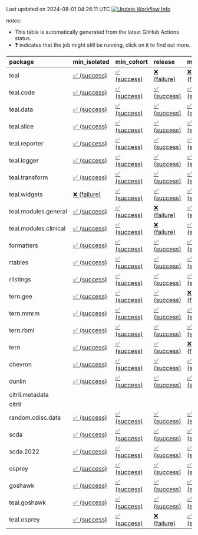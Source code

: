 Last updated on 2024-08-01 04:26:11 UTC [![Update Workflow
Info](https://github.com/averissimo/verdepcheck-status/actions/workflows/update.yaml/badge.svg)](https://github.com/averissimo/verdepcheck-status/actions/workflows/update.yaml)

*notes:*

-   This table is automatically generated from the latest GitHub Actions
    status.
-   ❓ indicates that the job might still be running, click on it to
    find out more.

<table>
<colgroup>
<col style="width: 4%" />
<col style="width: 23%" />
<col style="width: 23%" />
<col style="width: 23%" />
<col style="width: 23%" />
</colgroup>
<thead>
<tr class="header">
<th style="text-align: left;">package</th>
<th style="text-align: left;">min_isolated</th>
<th style="text-align: left;">min_cohort</th>
<th style="text-align: left;">release</th>
<th style="text-align: left;">max</th>
</tr>
</thead>
<tbody>
<tr class="odd">
<td style="text-align: left;">teal</td>
<td
style="text-align: left;"><a href="https://github.com/insightsengineering/teal/actions/runs/10128713963/job/28007913680">✅
(success)</a></td>
<td
style="text-align: left;"><a href="https://github.com/insightsengineering/teal/actions/runs/10128713963/job/28007913832">✅
(success)</a></td>
<td
style="text-align: left;"><a href="https://github.com/insightsengineering/teal/actions/runs/10128713963/job/28007913880">❌
(failure)</a></td>
<td
style="text-align: left;"><a href="https://github.com/insightsengineering/teal/actions/runs/10128713963/job/28007913769">❌
(failure)</a></td>
</tr>
<tr class="even">
<td style="text-align: left;">teal.code</td>
<td
style="text-align: left;"><a href="https://github.com/insightsengineering/teal.code/actions/runs/10128716154/job/28007918243">✅
(success)</a></td>
<td
style="text-align: left;"><a href="https://github.com/insightsengineering/teal.code/actions/runs/10128716154/job/28007918378">✅
(success)</a></td>
<td
style="text-align: left;"><a href="https://github.com/insightsengineering/teal.code/actions/runs/10128716154/job/28007918314">✅
(success)</a></td>
<td
style="text-align: left;"><a href="https://github.com/insightsengineering/teal.code/actions/runs/10128716154/job/28007918161">✅
(success)</a></td>
</tr>
<tr class="odd">
<td style="text-align: left;">teal.data</td>
<td
style="text-align: left;"><a href="https://github.com/insightsengineering/teal.data/actions/runs/10128717995/job/28007921376">✅
(success)</a></td>
<td
style="text-align: left;"><a href="https://github.com/insightsengineering/teal.data/actions/runs/10128717995/job/28007921258">✅
(success)</a></td>
<td
style="text-align: left;"><a href="https://github.com/insightsengineering/teal.data/actions/runs/10128717995/job/28007921424">✅
(success)</a></td>
<td
style="text-align: left;"><a href="https://github.com/insightsengineering/teal.data/actions/runs/10128717995/job/28007921342">✅
(success)</a></td>
</tr>
<tr class="even">
<td style="text-align: left;">teal.slice</td>
<td
style="text-align: left;"><a href="https://github.com/insightsengineering/teal.slice/actions/runs/10128723527/job/28007932838">✅
(success)</a></td>
<td
style="text-align: left;"><a href="https://github.com/insightsengineering/teal.slice/actions/runs/10128723527/job/28007932778">✅
(success)</a></td>
<td
style="text-align: left;"><a href="https://github.com/insightsengineering/teal.slice/actions/runs/10128723527/job/28007932892">✅
(success)</a></td>
<td
style="text-align: left;"><a href="https://github.com/insightsengineering/teal.slice/actions/runs/10128723527/job/28007932692">✅
(success)</a></td>
</tr>
<tr class="odd">
<td style="text-align: left;">teal.reporter</td>
<td
style="text-align: left;"><a href="https://github.com/insightsengineering/teal.reporter/actions/runs/10128719633/job/28007925360">✅
(success)</a></td>
<td
style="text-align: left;"><a href="https://github.com/insightsengineering/teal.reporter/actions/runs/10128719633/job/28007925201">✅
(success)</a></td>
<td
style="text-align: left;"><a href="https://github.com/insightsengineering/teal.reporter/actions/runs/10128719633/job/28007925444">✅
(success)</a></td>
<td
style="text-align: left;"><a href="https://github.com/insightsengineering/teal.reporter/actions/runs/10128719633/job/28007925297">✅
(success)</a></td>
</tr>
<tr class="even">
<td style="text-align: left;">teal.logger</td>
<td
style="text-align: left;"><a href="https://github.com/insightsengineering/teal.logger/actions/runs/10128716069/job/28007918070">✅
(success)</a></td>
<td
style="text-align: left;"><a href="https://github.com/insightsengineering/teal.logger/actions/runs/10128716069/job/28007918232">✅
(success)</a></td>
<td
style="text-align: left;"><a href="https://github.com/insightsengineering/teal.logger/actions/runs/10128716069/job/28007918156">✅
(success)</a></td>
<td
style="text-align: left;"><a href="https://github.com/insightsengineering/teal.logger/actions/runs/10128716069/job/28007917999">✅
(success)</a></td>
</tr>
<tr class="odd">
<td style="text-align: left;">teal.transform</td>
<td
style="text-align: left;"><a href="https://github.com/insightsengineering/teal.transform/actions/runs/10128721361/job/28007928940">✅
(success)</a></td>
<td
style="text-align: left;"><a href="https://github.com/insightsengineering/teal.transform/actions/runs/10128721361/job/28007928802">✅
(success)</a></td>
<td
style="text-align: left;"><a href="https://github.com/insightsengineering/teal.transform/actions/runs/10128721361/job/28007929004">✅
(success)</a></td>
<td
style="text-align: left;"><a href="https://github.com/insightsengineering/teal.transform/actions/runs/10128721361/job/28007928875">✅
(success)</a></td>
</tr>
<tr class="even">
<td style="text-align: left;">teal.widgets</td>
<td
style="text-align: left;"><a href="https://github.com/insightsengineering/teal.widgets/actions/runs/10128732835/job/28007953197">❌
(failure)</a></td>
<td
style="text-align: left;"><a href="https://github.com/insightsengineering/teal.widgets/actions/runs/10128732835/job/28007953080">✅
(success)</a></td>
<td
style="text-align: left;"><a href="https://github.com/insightsengineering/teal.widgets/actions/runs/10128732835/job/28007953266">✅
(success)</a></td>
<td
style="text-align: left;"><a href="https://github.com/insightsengineering/teal.widgets/actions/runs/10128732835/job/28007952922">✅
(success)</a></td>
</tr>
<tr class="odd">
<td style="text-align: left;">teal.modules.general</td>
<td
style="text-align: left;"><a href="https://github.com/insightsengineering/teal.modules.general/actions/runs/10128715214/job/28007915840">✅
(success)</a></td>
<td
style="text-align: left;"><a href="https://github.com/insightsengineering/teal.modules.general/actions/runs/10128715214/job/28007915785">✅
(success)</a></td>
<td
style="text-align: left;"><a href="https://github.com/insightsengineering/teal.modules.general/actions/runs/10128715214/job/28007915881">❌
(failure)</a></td>
<td
style="text-align: left;"><a href="https://github.com/insightsengineering/teal.modules.general/actions/runs/10128715214/job/28007915733">✅
(success)</a></td>
</tr>
<tr class="even">
<td style="text-align: left;">teal.modules.clinical</td>
<td
style="text-align: left;"><a href="https://github.com/insightsengineering/teal.modules.clinical/actions/runs/10128727317/job/28007941847">✅
(success)</a></td>
<td
style="text-align: left;"><a href="https://github.com/insightsengineering/teal.modules.clinical/actions/runs/10128727317/job/28007941724">✅
(success)</a></td>
<td
style="text-align: left;"><a href="https://github.com/insightsengineering/teal.modules.clinical/actions/runs/10128727317/job/28007941988">❌
(failure)</a></td>
<td
style="text-align: left;"><a href="https://github.com/insightsengineering/teal.modules.clinical/actions/runs/10128727317/job/28007941561">✅
(success)</a></td>
</tr>
<tr class="odd">
<td style="text-align: left;">formatters</td>
<td
style="text-align: left;"><a href="https://github.com/insightsengineering/formatters/actions/runs/10128724468/job/28007935670">✅
(success)</a></td>
<td
style="text-align: left;"><a href="https://github.com/insightsengineering/formatters/actions/runs/10128724468/job/28007935538">✅
(success)</a></td>
<td
style="text-align: left;"><a href="https://github.com/insightsengineering/formatters/actions/runs/10128724468/job/28007935755">✅
(success)</a></td>
<td
style="text-align: left;"><a href="https://github.com/insightsengineering/formatters/actions/runs/10128724468/job/28007935613">✅
(success)</a></td>
</tr>
<tr class="even">
<td style="text-align: left;">rtables</td>
<td
style="text-align: left;"><a href="https://github.com/insightsengineering/rtables/actions/runs/10128714590/job/28007914968">✅
(success)</a></td>
<td
style="text-align: left;"><a href="https://github.com/insightsengineering/rtables/actions/runs/10128714590/job/28007914884">✅
(success)</a></td>
<td
style="text-align: left;"><a href="https://github.com/insightsengineering/rtables/actions/runs/10128714590/job/28007915065">✅
(success)</a></td>
<td
style="text-align: left;"><a href="https://github.com/insightsengineering/rtables/actions/runs/10128714590/job/28007914775">✅
(success)</a></td>
</tr>
<tr class="odd">
<td style="text-align: left;">rlistings</td>
<td
style="text-align: left;"><a href="https://github.com/insightsengineering/rlistings/actions/runs/10128718575/job/28007923721">✅
(success)</a></td>
<td
style="text-align: left;"><a href="https://github.com/insightsengineering/rlistings/actions/runs/10128718575/job/28007923434">✅
(success)</a></td>
<td
style="text-align: left;"><a href="https://github.com/insightsengineering/rlistings/actions/runs/10128718575/job/28007923556">✅
(success)</a></td>
<td
style="text-align: left;"><a href="https://github.com/insightsengineering/rlistings/actions/runs/10128718575/job/28007923653">✅
(success)</a></td>
</tr>
<tr class="even">
<td style="text-align: left;">tern.gee</td>
<td
style="text-align: left;"><a href="https://github.com/insightsengineering/tern.gee/actions/runs/10128726426/job/28007939162">✅
(success)</a></td>
<td
style="text-align: left;"><a href="https://github.com/insightsengineering/tern.gee/actions/runs/10128726426/job/28007939085">✅
(success)</a></td>
<td
style="text-align: left;"><a href="https://github.com/insightsengineering/tern.gee/actions/runs/10128726426/job/28007939202">✅
(success)</a></td>
<td
style="text-align: left;"><a href="https://github.com/insightsengineering/tern.gee/actions/runs/10128726426/job/28007939122">❌
(failure)</a></td>
</tr>
<tr class="odd">
<td style="text-align: left;">tern.mmrm</td>
<td
style="text-align: left;"><a href="https://github.com/insightsengineering/tern.mmrm/actions/runs/10128732685/job/28007953038">✅
(success)</a></td>
<td
style="text-align: left;"><a href="https://github.com/insightsengineering/tern.mmrm/actions/runs/10128732685/job/28007952856">✅
(success)</a></td>
<td
style="text-align: left;"><a href="https://github.com/insightsengineering/tern.mmrm/actions/runs/10128732685/job/28007953108">✅
(success)</a></td>
<td
style="text-align: left;"><a href="https://github.com/insightsengineering/tern.mmrm/actions/runs/10128732685/job/28007952939">✅
(success)</a></td>
</tr>
<tr class="even">
<td style="text-align: left;">tern.rbmi</td>
<td
style="text-align: left;"><a href="https://github.com/insightsengineering/tern.rbmi/actions/runs/10128724385/job/28007935568">✅
(success)</a></td>
<td
style="text-align: left;"><a href="https://github.com/insightsengineering/tern.rbmi/actions/runs/10128724385/job/28007935477">✅
(success)</a></td>
<td
style="text-align: left;"><a href="https://github.com/insightsengineering/tern.rbmi/actions/runs/10128724385/job/28007935634">✅
(success)</a></td>
<td
style="text-align: left;"><a href="https://github.com/insightsengineering/tern.rbmi/actions/runs/10128724385/job/28007935342">✅
(success)</a></td>
</tr>
<tr class="odd">
<td style="text-align: left;">tern</td>
<td
style="text-align: left;"><a href="https://github.com/insightsengineering/tern/actions/runs/10128719569/job/28007925341">✅
(success)</a></td>
<td
style="text-align: left;"><a href="https://github.com/insightsengineering/tern/actions/runs/10128719569/job/28007925283">✅
(success)</a></td>
<td
style="text-align: left;"><a href="https://github.com/insightsengineering/tern/actions/runs/10128719569/job/28007925425">✅
(success)</a></td>
<td
style="text-align: left;"><a href="https://github.com/insightsengineering/tern/actions/runs/10128719569/job/28007925212">❌
(failure)</a></td>
</tr>
<tr class="even">
<td style="text-align: left;">chevron</td>
<td
style="text-align: left;"><a href="https://github.com/insightsengineering/chevron/actions/runs/10128733344/job/28007953658">✅
(success)</a></td>
<td
style="text-align: left;"><a href="https://github.com/insightsengineering/chevron/actions/runs/10128733344/job/28007953606">✅
(success)</a></td>
<td
style="text-align: left;"><a href="https://github.com/insightsengineering/chevron/actions/runs/10128733344/job/28007953767">✅
(success)</a></td>
<td
style="text-align: left;"><a href="https://github.com/insightsengineering/chevron/actions/runs/10128733344/job/28007953711">✅
(success)</a></td>
</tr>
<tr class="odd">
<td style="text-align: left;">dunlin</td>
<td
style="text-align: left;"><a href="https://github.com/insightsengineering/dunlin/actions/runs/10128718351/job/28007922597">✅
(success)</a></td>
<td
style="text-align: left;"><a href="https://github.com/insightsengineering/dunlin/actions/runs/10128718351/job/28007922650">✅
(success)</a></td>
<td
style="text-align: left;"><a href="https://github.com/insightsengineering/dunlin/actions/runs/10128718351/job/28007922564">✅
(success)</a></td>
<td
style="text-align: left;"><a href="https://github.com/insightsengineering/dunlin/actions/runs/10128718351/job/28007922503">✅
(success)</a></td>
</tr>
<tr class="even">
<td style="text-align: left;">citril.metadata</td>
<td style="text-align: left;"></td>
<td style="text-align: left;"></td>
<td style="text-align: left;"></td>
<td style="text-align: left;"></td>
</tr>
<tr class="odd">
<td style="text-align: left;">citril</td>
<td style="text-align: left;"></td>
<td style="text-align: left;"></td>
<td style="text-align: left;"></td>
<td style="text-align: left;"></td>
</tr>
<tr class="even">
<td style="text-align: left;">random.cdisc.data</td>
<td
style="text-align: left;"><a href="https://github.com/insightsengineering/random.cdisc.data/actions/runs/10128723140/job/28007932094">✅
(success)</a></td>
<td
style="text-align: left;"><a href="https://github.com/insightsengineering/random.cdisc.data/actions/runs/10128723140/job/28007931901">✅
(success)</a></td>
<td
style="text-align: left;"><a href="https://github.com/insightsengineering/random.cdisc.data/actions/runs/10128723140/job/28007932170">✅
(success)</a></td>
<td
style="text-align: left;"><a href="https://github.com/insightsengineering/random.cdisc.data/actions/runs/10128723140/job/28007932023">✅
(success)</a></td>
</tr>
<tr class="odd">
<td style="text-align: left;">scda</td>
<td
style="text-align: left;"><a href="https://github.com/insightsengineering/scda/actions/runs/9729144400/job/26850665206">✅
(success)</a></td>
<td
style="text-align: left;"><a href="https://github.com/insightsengineering/scda/actions/runs/9729144400/job/26850665433">✅
(success)</a></td>
<td
style="text-align: left;"><a href="https://github.com/insightsengineering/scda/actions/runs/9729144400/job/26850665352">✅
(success)</a></td>
<td
style="text-align: left;"><a href="https://github.com/insightsengineering/scda/actions/runs/9729144400/job/26850665278">✅
(success)</a></td>
</tr>
<tr class="even">
<td style="text-align: left;">scda.2022</td>
<td
style="text-align: left;"><a href="https://github.com/insightsengineering/scda.2022/actions/runs/10128724871/job/28007936309">✅
(success)</a></td>
<td
style="text-align: left;"><a href="https://github.com/insightsengineering/scda.2022/actions/runs/10128724871/job/28007936259">✅
(success)</a></td>
<td
style="text-align: left;"><a href="https://github.com/insightsengineering/scda.2022/actions/runs/10128724871/job/28007936376">✅
(success)</a></td>
<td
style="text-align: left;"><a href="https://github.com/insightsengineering/scda.2022/actions/runs/10128724871/job/28007936198">✅
(success)</a></td>
</tr>
<tr class="odd">
<td style="text-align: left;">osprey</td>
<td
style="text-align: left;"><a href="https://github.com/insightsengineering/osprey/actions/runs/10128730285/job/28007947922">✅
(success)</a></td>
<td
style="text-align: left;"><a href="https://github.com/insightsengineering/osprey/actions/runs/10128730285/job/28007947631">✅
(success)</a></td>
<td
style="text-align: left;"><a href="https://github.com/insightsengineering/osprey/actions/runs/10128730285/job/28007947824">✅
(success)</a></td>
<td
style="text-align: left;"><a href="https://github.com/insightsengineering/osprey/actions/runs/10128730285/job/28007947739">✅
(success)</a></td>
</tr>
<tr class="even">
<td style="text-align: left;">goshawk</td>
<td
style="text-align: left;"><a href="https://github.com/insightsengineering/goshawk/actions/runs/10128724413/job/28007935636">✅
(success)</a></td>
<td
style="text-align: left;"><a href="https://github.com/insightsengineering/goshawk/actions/runs/10128724413/job/28007935450">✅
(success)</a></td>
<td
style="text-align: left;"><a href="https://github.com/insightsengineering/goshawk/actions/runs/10128724413/job/28007935696">✅
(success)</a></td>
<td
style="text-align: left;"><a href="https://github.com/insightsengineering/goshawk/actions/runs/10128724413/job/28007935537">✅
(success)</a></td>
</tr>
<tr class="odd">
<td style="text-align: left;">teal.goshawk</td>
<td
style="text-align: left;"><a href="https://github.com/insightsengineering/teal.goshawk/actions/runs/10149900025/job/28065807717">✅
(success)</a></td>
<td
style="text-align: left;"><a href="https://github.com/insightsengineering/teal.goshawk/actions/runs/10149900025/job/28065807391">✅
(success)</a></td>
<td
style="text-align: left;"><a href="https://github.com/insightsengineering/teal.goshawk/actions/runs/10149900025/job/28065807995">✅
(success)</a></td>
<td
style="text-align: left;"><a href="https://github.com/insightsengineering/teal.goshawk/actions/runs/10149900025/job/28065807021">✅
(success)</a></td>
</tr>
<tr class="even">
<td style="text-align: left;">teal.osprey</td>
<td
style="text-align: left;"><a href="https://github.com/insightsengineering/teal.osprey/actions/runs/10128728580/job/28007943588">✅
(success)</a></td>
<td
style="text-align: left;"><a href="https://github.com/insightsengineering/teal.osprey/actions/runs/10128728580/job/28007943799">✅
(success)</a></td>
<td
style="text-align: left;"><a href="https://github.com/insightsengineering/teal.osprey/actions/runs/10128728580/job/28007943744">❌
(failure)</a></td>
<td
style="text-align: left;"><a href="https://github.com/insightsengineering/teal.osprey/actions/runs/10128728580/job/28007943666">✅
(success)</a></td>
</tr>
</tbody>
</table>
